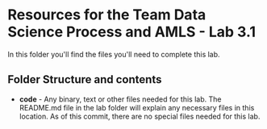 # Resources for the Team Data Science Process and AMLS - Lab 3.1

In this folder you'll find the files you'll need to complete this lab. 

## Folder Structure and contents

  * **code** - Any binary, text or other files needed for this lab. The README.md file in the lab folder will explain any necessary files in this location. As of this commit, there are no special files needed for this lab.
